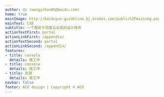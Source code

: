 ```yaml
---
author: dz (wangyihan05@baidu.com)
home: true
mainImage: http://baiduyun-guideline.bj.bcebos.com/public%2Fmainimg.png
mainText: CXD
subtitle: 一个服务于百度云业务的设计体系
actionTextFirst: portal
actionLinkFirst: /appendix/
actionTextSecond: portal
actionLinkSecond: /appendix/
features:
- title: console
  details: 施工中
- title: console
  details: 施工中
- title: 资源
  details: 施工中
navbar: false
footer: ACU design | Copyright © ACU
---
```

